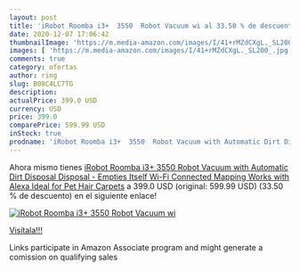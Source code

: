 ```yaml
---
layout: post
title: 'iRobot Roomba i3+  3550  Robot Vacuum wi al 33.50 % de descuento'
date: 2020-12-07 17:06:42
thumbnailImage: 'https://m.media-amazon.com/images/I/41+rMZdCXgL._SL200_.jpg'
images: [ 'https://m.media-amazon.com/images/I/41+rMZdCXgL._SL200_.jpg' ]
comments: true
category: ofertas
author: ring
slug: B08C4LC7TG
description:
actualPrice: 399.0 USD
currency: USD
price: 399.0
comparePrice: 599.99 USD
inStock: true
prodname: 'iRobot Roomba i3+  3550  Robot Vacuum with Automatic Dirt Disposal Disposal - Empties Itself  Wi-Fi Connected Mapping  Works with Alexa  Ideal for Pet Hair  Carpets'
---
```


Ahora mismo tienes [iRobot Roomba i3+  3550  Robot Vacuum with Automatic Dirt Disposal Disposal - Empties Itself  Wi-Fi Connected Mapping  Works with Alexa  Ideal for Pet Hair  Carpets](https://www.amazon.com/dp/B08C4LC7TG/?tag=tolees-20) a 399.0 USD (original: 599.99 USD) (33.50 %  de descuento) en el siguiente enlace!

[![iRobot Roomba i3+  3550  Robot Vacuum wi](https://m.media-amazon.com/images/I/41+rMZdCXgL._SL200_.jpg)](https://www.amazon.com/dp/B08C4LC7TG/?tag=tolees-20)

[Visítala!!!](https://www.amazon.com/dp/B08C4LC7TG/?tag=tolees-20)

Links participate in Amazon Associate program and might generate a comission on qualifying sales
